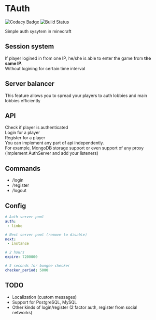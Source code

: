 # TAuth

[![Codacy Badge](https://api.codacy.com/project/badge/Grade/5263b39af61a4d40b5ff09463a684b72)](https://app.codacy.com/app/TheSeems/TAuth?utm_source=github.com&utm_medium=referral&utm_content=TheSeems/TAuth&utm_campaign=Badge_Grade_Dashboard)
[![Build Status](https://travis-ci.com/TheSeems/TAuth.svg?branch=master)](https://travis-ci.com/TheSeems/TAuth)

Simple auth sysytem in minecraft

## Session system
If player logined in from one IP, he/she is able to enter the game from **the same IP**.  
Without logining for certain time interval

## Server balancer
This feature allows you to spread your players to auth lobbies and main lobbies efficiently

## API
Check if player is authenticated  
Login for a player  
Register for a player  
You can implement any part of api independently.  
For example, MongoDB storage support or even support of any proxy (implement AuthServer and add your listeners)

## Commands
 - /login <pass>
 - /register <pass> <repeat-pass>
 - /logout
 
 ## Config
 ```yaml
# Auth server pool
auth:
  - limbo

# Next server pool (remove to disable)
next:
  - instance

# 2 hours
expire: 7200000

# 5 seconds for bungee checker
checker_period: 5000
```
 
 ## TODO
  - Localization (custom messages)
  - Support for PostgreSQL, MySQL
  - Other kinds of login/register (2 factor auth, register from social networks)
